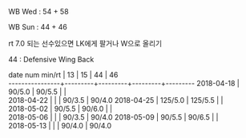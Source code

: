 WB Wed : 54 + 58

WB Sun : 44 + 46

rt 7.0 되는 선수있으면 LK에게 팔거나 W으로 올리기

44 : 	Defensive Wing Back

date num min/rt |    13   |    15   |    44   |    46   
----------------+---------+---------+---------+---------
2018-04-18      |  90/5.0 |  90/5.5 |         |        
2018-04-22      |         |         |  90/3.5 |  90/4.0
2018-04-25      | 125/5.0 | 125/5.5 |         |        
2018-05-02      |  90/5.5 |  90/6.0 |         |        
2018-05-06      |         |         |  90/3.5 |  90/4.0
2018-05-09      |  90/5.5 |  90/6.5 |         |        
2018-05-13      |         |         |  90/4.0 |  90/4.0
